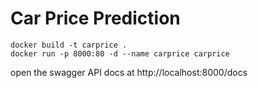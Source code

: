 # Car Price Prediction 

```
docker build -t carprice . 
docker run -p 8000:80 -d --name carprice carprice 
```

open the swagger API docs at http://localhost:8000/docs 